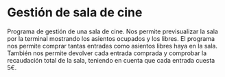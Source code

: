 # Gestión de sala de cine

Programa de gestión de una sala de cine. 
Nos permite previsualizar la sala por la terminal mostrando los asientos ocupados y los libres.
El programa nos permite comprar tantas entradas como asientos libres haya en la sala. 
También nos permite devolver cada entrada comprada y comprobar la recaudación total de la sala,
teniendo en cuenta que cada entrada cuesta 5€.

